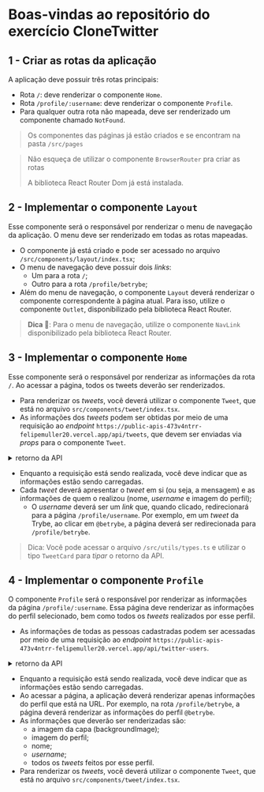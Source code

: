 # Boas-vindas ao repositório do exercício CloneTwitter

## 1 - Criar as rotas da aplicação

A aplicação deve possuir três rotas principais:

- Rota `/`: deve renderizar o componente `Home`.
- Rota `/profile/:username`: deve renderizar o componente `Profile`.
- Para qualquer outra rota não mapeada, deve ser renderizado um componente chamado `NotFound`.

> Os componentes das páginas já estão criados e se encontram na pasta `/src/pages`

> Não esqueça de utilizar o componente `BrowserRouter` pra criar as rotas
>
> A biblioteca React Router Dom já está instalada.

## 2 - Implementar o componente `Layout`

Esse componente será o responsável por renderizar o menu de navegação da aplicação. O menu deve ser renderizado em todas as rotas mapeadas.

- O componente já está criado e pode ser acessado no arquivo `/src/components/layout/index.tsx`;
- O menu de navegação deve possuir dois _links_:
  - Um para a rota `/`;
  - Outro para a rota `/profile/betrybe`;
- Além do menu de navegação, o componente `Layout` deverá renderizar o componente correspondente à página atual. Para isso, utilize o componente `Outlet`, disponibilizado pela biblioteca React Router.

> **Dica 👀**: Para o menu de navegação, utilize o componente `NavLink` disponibilizado pela biblioteca React Router.

## 3 - Implementar o componente `Home`

Esse componente será o responsável por renderizar as informações da rota `/`. Ao acessar a página, todos os tweets deverão ser renderizados.

- Para renderizar os _tweets_, você deverá utilizar o componente `Tweet`, que está no arquivo `src/components/tweet/index.tsx`.
- As informações dos _tweets_ podem ser obtidas por meio de uma requisição ao _endpoint_ `https://public-apis-473v4ntrr-felipemuller20.vercel.app/api/tweets`, que devem ser enviadas via _props_ para o componente `Tweet`.

<details>
<summary>retorno da API</summary><br />

```json
    [
        {
          "id": 1,
          "owner": {
            "name": "Trybe",
            "username": "betrybe",
            "profilePicture": "https://pbs.twimg.com/profile_images/1574869347079692296/QpY7cGuV_400x400.jpg"
          },
          "commentsCount": 125,
          "retweetsCount": 56,
          "likesCount": 2500,
          "tweet": "Fala tribo! Já visitaram a nova documentação do React?"
        },
        // ...
    ]
```
</details>

- Enquanto a requisição está sendo realizada, você deve indicar que as informações estão sendo carregadas.
- Cada _tweet_ deverá apresentar o _tweet_ em si (ou seja, a mensagem) e as informações de quem o realizou (nome, _username_ e imagem do perfil);
  - O _username_ deverá ser um _link_ que, quando clicado, redirecionará para a página `/profile/username`. Por exemplo, em um _tweet_ da Trybe, ao clicar em `@betrybe`, a página deverá ser redirecionada para `/profile/betrybe`.

> Dica: Você pode acessar o arquivo `/src/utils/types.ts` e utilizar o tipo `TweetCard` para _tipar_ o retorno da API.

## 4 - Implementar o componente `Profile`

O componente `Profile` será o responsável por renderizar as informações da página `/profile/:username`. Essa página deve renderizar as informações do perfil selecionado, bem como todos os _tweets_ realizados por esse perfil.

- As informações de todas as pessoas cadastradas podem ser acessadas por meio de uma requisição ao _endpoint_ `https://public-apis-473v4ntrr-felipemuller20.vercel.app/api/twitter-users`.

<details>
<summary>retorno da API</summary><br />

```json
[
    {
      "name": "Trybe",
      "username": "betrybe",
      "id": 1,
      "profilePicture": "https://pbs.twimg.com/profile_images/1574869347079692296/QpY7cGuV_400x400.jpg",
      "backgroundPicture": "https://pbs.twimg.com/profile_banners/1133443092399493120/1664313179/1500x500",
      "tweetsId": [
        1,
        14,
        15
      ],
      "following": 100,
      "followers": 20000,
      "bio": "A escola mais orientada para o desenvolvimento de uma carreira de sucesso."
    },
    // ...
]
```

</details>

- Enquanto a requisição está sendo realizada, você deve indicar que as informações estão sendo carregadas.
- Ao acessar a página, a aplicação deverá renderizar apenas informações do perfil que está na URL. Por exemplo, na rota `/profile/betrybe`, a página deverá renderizar as informações do perfil `@betrybe`.
- As informações que deverão ser renderizadas são:
  - a imagem da capa (backgroundImage);
  - imagem do perfil;
  - nome;
  - _username_;
  - todos os _tweets_ feitos por esse perfil.
- Para renderizar os _tweets_, você deverá utilizar o componente `Tweet`, que está no arquivo `src/components/tweet/index.tsx`.
